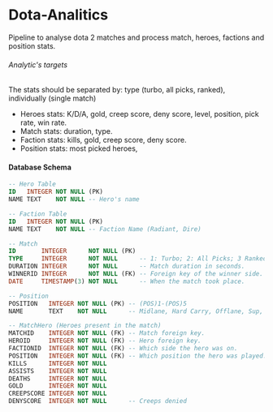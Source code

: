 # Dota-Analitics

Pipeline to analyse dota 2 matches and process match, heroes, factions and position stats.

###### Analytic's targets
The stats should be separated by: type (turbo, all picks, ranked), individually (single match)
- Heroes stats: K/D/A, gold, creep score, deny score, level, position, pick rate, win rate.
- Match stats: duration, type.
- Faction stats: kills, gold, creep score, deny score.
- Position stats: most picked heroes, 

#### Database Schema
```SQL
-- Hero Table
ID   INTEGER NOT NULL (PK)
NAME TEXT    NOT NULL -- Hero's name

-- Faction Table
ID   INTEGER NOT NULL (PK)
NAME TEXT    NOT NULL -- Faction Name (Radiant, Dire)

-- Match
ID       INTEGER      NOT NULL (PK)
TYPE     INTEGER      NOT NULL      -- 1: Turbo; 2: All Picks; 3 Ranked.
DURATION INTEGER      NOT NULL      -- Match duration in seconds.
WINNERID INTEGER      NOT NULL (FK) -- Foreign key of the winner side.
DATE     TIMESTAMP(3) NOT NULL      -- When the match took place.

-- Position
POSITION   INTEGER NOT NULL (PK) -- (POS)1-(POS)5
NAME       TEXT    NOT NULL      -- Midlane, Hard Carry, Offlane, Sup, Hard-Sup 

-- MatchHero (Heroes present in the match)
MATCHID    INTEGER NOT NULL (FK) -- Match foreign key.
HEROID     INTEGER NOT NULL (FK) -- Hero foreign key.
FACTIONID  INTEGER NOT NULL (FK) -- Which side the hero was on.
POSITION   INTEGER NOT NULL (FK) -- Which position the hero was played.
KILLS      INTEGER NOT NULL
ASSISTS    INTEGER NOT NULL
DEATHS     INTEGER NOT NULL
GOLD       INTEGER NOT NULL
CREEPSCORE INTEGER NOT NULL
DENYSCORE  INTEGER NOT NULL      -- Creeps denied
```

